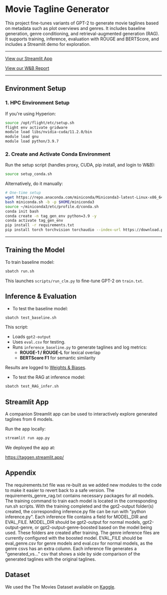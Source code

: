 # Movie Tagline Generator

This project fine-tunes variants of GPT-2 to generate movie taglines based on metadata such as plot overviews and genres. It includes baseline generation, genre conditioning, and retrieval-augmented generation (RAG). It supports training, inference, evaluation with ROUGE and BERTScore, and includes a Streamlit demo for exploration.

---

[View our Streamlit App](https://taggen.streamlit.app/)

[View our W&B Report](https://api.wandb.ai/links/camgitblame-city-university-of-london/xuucaogs)

---

## Environment Setup

### 1. HPC Environment Setup

If you're using  Hyperion:

```bash
source /opt/flight/etc/setup.sh
flight env activate gridware
module load libs/nvidia-cuda/11.2.0/bin
module load gnu
module load python/3.9.7
```

### 2. Create and Activate Conda Environment

Run the setup script (handles proxy, CUDA, pip install, and login to W&B):

```bash
source setup_conda.sh
```

Alternatively, do it manually:

```bash
# One-time setup
wget https://repo.anaconda.com/miniconda/Miniconda3-latest-Linux-x86_64.sh -O miniconda.sh
bash miniconda.sh -b -p $HOME/miniconda3
source ~/miniconda3/etc/profile.d/conda.sh
conda init bash
conda create -n tag_gen_env python=3.9 -y
conda activate tag_gen_env
pip install -r requirements.txt
pip install torch torchvision torchaudio --index-url https://download.pytorch.org/whl/cu118
```

---

## Training the Model

To train baseline model:

```bash
sbatch run.sh
```

This launches `scripts/run_clm.py` to fine-tune GPT-2 on `train.txt`. 


## Inference & Evaluation

  -  To test the baseline model:

```bash
sbatch test_baseline.sh
```

This script:

- Loads `gpt2-output` 
- Uses `eval.csv` for testing. 
- Runs `inference_baseline.py` to generate taglines and log metrics:
  - **ROUGE-1 / ROUGE-L** for lexical overlap
  - **BERTScore F1** for semantic similarity

Results are logged to [Weights & Biases](https://wandb.ai/).


  - To test the RAG at inference model:

```bash
sbatch test_RAG_infer.sh
```


## Streamlit App 

A companion Streamlit app can be used to interactively explore generated taglines from 6 models.

Run the app locally:

```bash
streamlit run app.py
```
We deployed the app at:

https://taggen.streamlit.app/

## Appendix

The requirements.txt file was re-built as we added new modules to the code to make it easier to revert back to a safe version.
The requirements_genre_rag.txt contains necessary packages for all models.
The training command to train each model is located in the corresponding run.sh scripts.
With the training completed and the gpt2-output folder(s) created, the corresponding inference.py file can be run with "python inference.py".
Each inference file contains a field for MODEL_DIR and EVAL_FILE. 
MODEL_DIR should be gpt2-output for normal models, gpt2-output-genre, or gpt2-output-genre-boosted based on the model being used. These folders are created after training.
The genre inference files are currently configured with the boosted model.
EVAL_FILE should be eval_genre.csv for genre models and eval.csv for normal models, as the genre csvs has an extra column.
Each inference file generates a "generated_vs..." csv that shows a side by side comparison of the generated taglines with the original taglines.

## Dataset

We used the The Movies Dataset available on [Kaggle](https://www.kaggle.com/datasets/rounakbanik/the-movies-dataset).
